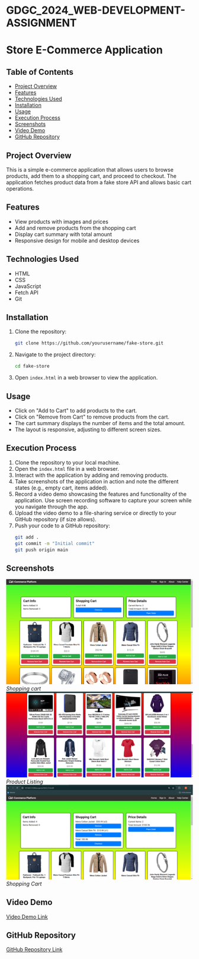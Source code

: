 # GDGC_2024_WEB-DEVELOPMENT-ASSIGNMENT

# Store E-Commerce Application

## Table of Contents
- [Project Overview](#project-overview)
- [Features](#features)
- [Technologies Used](#technologies-used)
- [Installation](#installation)
- [Usage](#usage)
- [Execution Process](#execution-process)
- [Screenshots](#screenshots)
- [Video Demo](#video-demo)
- [GitHub Repository](#github-repository)

## Project Overview
This is a simple e-commerce application that allows users to browse products, add them to a shopping cart, and proceed to checkout. The application fetches product data from a fake store API and allows basic cart operations.

## Features
- View products with images and prices
- Add and remove products from the shopping cart
- Display cart summary with total amount
- Responsive design for mobile and desktop devices

## Technologies Used
- HTML
- CSS
- JavaScript
- Fetch API
- Git

## Installation
1. Clone the repository:
   ```bash
   git clone https://github.com/yourusername/fake-store.git
   ```
2. Navigate to the project directory:
   ```bash
   cd fake-store
   ```
3. Open `index.html` in a web browser to view the application.

## Usage
- Click on "Add to Cart" to add products to the cart.
- Click on "Remove from Cart" to remove products from the cart.
- The cart summary displays the number of items and the total amount.
- The layout is responsive, adjusting to different screen sizes.

## Execution Process
1. Clone the repository to your local machine.
2. Open the `index.html` file in a web browser.
3. Interact with the application by adding and removing products.
4. Take screenshots of the application in action and note the different states (e.g., empty cart, items added).
5. Record a video demo showcasing the features and functionality of the application. Use screen recording software to capture your screen while you navigate through the app.
6. Upload the video demo to a file-sharing service or directly to your GitHub repository (if size allows).
7. Push your code to a GitHub repository:
   ```bash
   git add .
   git commit -m "Initial commit"
   git push origin main
   ```

## Screenshots
![Shopping cart view](shopping-cart.png)
*Shopping cart*
![Product View](product-cards.png)
*Product Listing*
![Cart View](cart-info.png)
*Shopping Cart*

## Video Demo
[Video Demo Link](your-video-link)

## GitHub Repository
[GitHub Repository Link](https://github.com/syam-praneeth/GDGC_2024_WEB-DEVELOPMENT-ASSIGNMENT.git)
